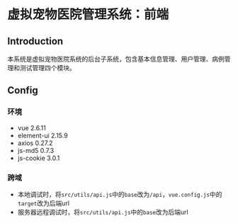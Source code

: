 # 虚拟宠物医院管理系统：前端

## Introduction
本系统是虚拟宠物医院系统的后台子系统，包含基本信息管理、用户管理、病例管理和测试管理四个模块。

## Config
### 环境
- vue 2.6.11
- element-ui 2.15.9
- axios 0.27.2
- js-md5 0.7.3
- js-cookie 3.0.1
### 跨域
- 本地调试时，将```src/utils/api.js```中的```base```改为```/api```，```vue.config.js```中的```target```改为后端url
- 服务器远程调试时，将```src/utils/api.js```中的```base```改为后端url

